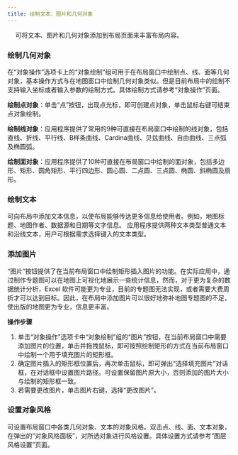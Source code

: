 ```yaml
---
title: 绘制文本、图片和几何对象
---
```

　
可将文本、图片和几何对象添加到布局页面来丰富布局内容。


### 绘制几何对象   

在“对象操作”选项卡上的“对象绘制”组可用于在布局窗口中绘制点、线、面等几何对象，基本操作方式与在地图窗口中绘制几何对象类似。但是目前布局中的绘制不支持输入坐标或者输入参数的绘制方式。具体绘制方式请参考“对象操作”页面。

**绘制点对象**：单击“点”按钮，出现点光标，即可创建点对象，单击鼠标右键可结束点对象绘制。

**绘制线对象**：应用程序提供了常用的9种可直接在布局窗口中绘制的线对象，包括直线、折线、平行线、B样条曲线、Cardina曲线、贝兹曲线、自由曲线、三点弧及椭圆弧。  

**绘制面对象**：应用程序提供了10种可直接在布局窗口中绘制的面对象，包括多边形、矩形、圆角矩形、平行四边形、圆心圆、二点圆、三点圆、椭圆、斜椭圆及扇形。

### 绘制文本  
  
可向布局中添加文本信息，以使布局能够传达更多信息给使用者。例如，地图标题、地图作者、数据源和日期等文字信息。 应用程序提供两种文本类型普通文本和沿线文本，用户可根据需求选择键入的文本类型。  
  
### 添加图片  
  
“图片”按钮提供了在当前布局窗口中绘制矩形插入图片的功能。在实际应用中，通过制作专题图可以在地图上可视化地展示一些统计信息，然而，对于更为复杂的数据统计分析，Excel 软件可能更为专业，目前的专题图无法实现，或者需要大费周折才可以达到目标。因此，在布局中添加图片可以很好地弥补地图专题图的不足，使出版的地图更为专业，信息更丰富。

**操作步骤**  
1. 单击“对象操作”选项卡中“对象绘制”组的“图片”按钮，在当前布局窗口中需要添加图片的位置，单击并拖拽鼠标，即可按照绘制矩形的方式在当前布局窗口中绘制一个用于填充图片的矩形框。   
3. 确定图片插入的矩形框位置后，再次单击鼠标，即可弹出“选择填充图片”对话框，在对话框中设置图片路径。可设置保留图片原大小，否则添加的图片大小与绘制的矩形框一致。   
4. 若需要更改图片，单击图片右键，选择“更改图片”。  
  
### 设置对象风格  
    
可设置布局窗口中各类几何对象、文本的对象风格。双击点、线、面、文本对象，在弹出的“对象风格面板”，对所选对象进行风格设置。具体设置方式请参考“图层风格设置”页面。

